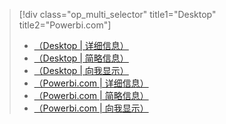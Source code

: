 > [!div class="op_multi_selector" title1="Desktop" title2="Powerbi.com"]
> * [（Desktop | 详细信息）](../power-bi-custom-visuals-use.md)
> * [（Desktop | 简略信息）](../powerbi-custom-visuals-use-less.md)
> * [（Desktop | 向我显示）](../powerbi-custom-visuals-add-to-report-vid.md)
> * [（Powerbi.com | 详细信息）](../power-bi-report-add-custom-visual.md)
> * [（Powerbi.com | 简略信息）](../powerbi-custom-visuals-add-to-report-less.md)
> * [（Powerbi.com | 向我显示）](../powerbi-custom-visuals-add-to-report-vid.md)
> 
> 

